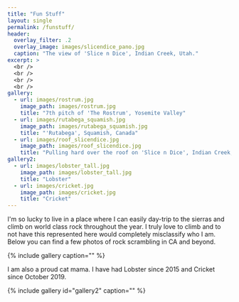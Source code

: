 ```yaml
---
title: "Fun Stuff"
layout: single
permalink: /funstuff/
header:
  overlay_filter: .2
  overlay_image: images/slicendice_pano.jpg
  caption: "The view of 'Slice n Dice', Indian Creek, Utah."
excerpt: >
  <br />
  <br />
  <br />
  <br /> 
gallery:
  - url: images/rostrum.jpg
    image_path: images/rostrum.jpg
    title: "7th pitch of 'The Rostrum', Yosemite Valley"
  - url: images/rutabega_squamish.jpg
    image_path: images/rutabega_squamish.jpg
    title: "'Rutabega', Squamish, Canada"
  - url: images/roof_slicendice.jpg
    image_path: images/roof_slicendice.jpg
    title: "Pulling hard over the roof on 'Slice n Dice', Indian Creek, Utah"
gallery2:
  - url: images/lobster_tall.jpg
    image_path: images/lobster_tall.jpg
    title: "Lobster"
  - url: images/cricket.jpg
    image_path: images/cricket.jpg
    title: "Cricket"
---
```


I'm so lucky to live in a place where I can easily day-trip to the sierras and climb on world class rock throughout the year. I truly love to climb and to not have this represented here would completely misclassify who I am. Below you can find a few photos of rock scrambling in CA and beyond.   

{% include gallery caption="" %}

I am also a proud cat mama. I have had Lobster since 2015 and Cricket since October 2019.  

{% include gallery id="gallery2" caption="" %}
